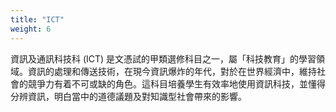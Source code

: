```yaml
---
title: "ICT"
weight: 6
---
```

資訊及通訊科技科 (ICT) 是文憑試的甲類選修科目之一，屬「科技教育」的學習領域。資訊的處理和傳送技術，在現今資訊爆炸的年代，對於在世界經濟中，維持社會的競爭力有着不可或缺的角色。這科目培養學生有效率地使用資訊科技，並懂得分辨資訊，明白當中的道德議題及對知識型社會帶來的影響。